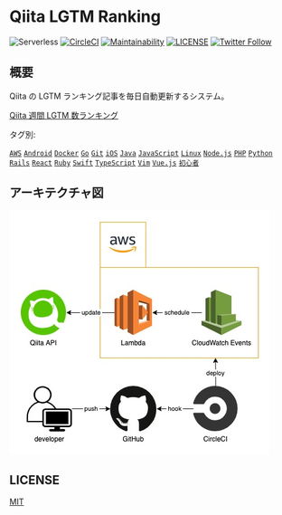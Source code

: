 # Qiita LGTM Ranking

![Serverless](http://public.serverless.com/badges/v3.svg)
[![CircleCI](https://circleci.com/gh/koki-develop/qiita-lgtm-ranking.svg?style=shield)](https://circleci.com/gh/koki-develop/qiita-lgtm-ranking)
[![Maintainability](https://api.codeclimate.com/v1/badges/a3d838384eb09c611b44/maintainability)](https://codeclimate.com/github/koki-develop/qiita-lgtm-ranking/maintainability)
[![LICENSE](https://img.shields.io/github/license/koki-develop/qiita-lgtm-ranking?style=plastic)](./LICENSE)
[![Twitter Follow](https://img.shields.io/twitter/follow/koki_develop?style=social)](https://twitter.com/koki_develop)

## 概要

Qiita の LGTM ランキング記事を毎日自動更新するシステム。

[Qiita 週間 LGTM 数ランキング](https://qiita.com/items/b6cfc81906990b3a3e72)

タグ別:

[`AWS`](https://qiita.com/items/e24b6279326a462d456c)
[`Android`](https://qiita.com/items/8b3af051428d746f26c5)
[`Docker`](https://qiita.com/items/ae11fca7d2eba445b037)
[`Go`](https://qiita.com/items/49d4537d95f878b3e91a)
[`Git`](https://qiita.com/items/74eacdbf363e260981c3)
[`iOS`](https://qiita.com/items/e61a29a383d0403e92fc)
[`Java`](https://qiita.com/items/4c3f84836bfdbb137226)
[`JavaScript`](https://qiita.com/items/eaa7ac5b62a0a723edbb)
[`Linux`](https://qiita.com/items/362e81e53c3f9dee22f1)
[`Node.js`](https://qiita.com/items/66ed7ad8f7c9673e9d50)
[`PHP`](https://qiita.com/items/3318cbdbc45c6ebd4014)
[`Python`](https://qiita.com/items/9d7f2ffeafb36cf59a77)
[`Rails`](https://qiita.com/items/93b9e7f7d143e9ce650e)
[`React`](https://qiita.com/items/f9712f8acace22815b99)
[`Ruby`](https://qiita.com/items/72c3d2e896bdc3e1a6b3)
[`Swift`](https://qiita.com/items/e2b6f0645e29f0e2b761)
[`TypeScript`](https://qiita.com/items/25b7c0870afa6d41d19b)
[`Vim`](https://qiita.com/items/f5361177baef95e447d1)
[`Vue.js`](https://qiita.com/items/2774e02c6eea5c830d99)
[`初心者`](https://qiita.com/items/402899ec543aff109505)

## アーキテクチャ図

![architecture](./README/architecture.jpg)

## LICENSE

[MIT](./LICENSE)
